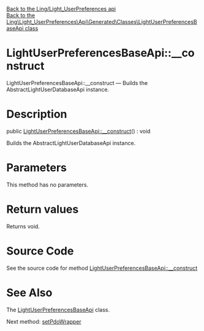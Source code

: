 [Back to the Ling/Light_UserPreferences api](https://github.com/lingtalfi/Light_UserPreferences/blob/master/doc/api/Ling/Light_UserPreferences.md)<br>
[Back to the Ling\Light_UserPreferences\Api\Generated\Classes\LightUserPreferencesBaseApi class](https://github.com/lingtalfi/Light_UserPreferences/blob/master/doc/api/Ling/Light_UserPreferences/Api/Generated/Classes/LightUserPreferencesBaseApi.md)


LightUserPreferencesBaseApi::__construct
================



LightUserPreferencesBaseApi::__construct — Builds the AbstractLightUserDatabaseApi instance.




Description
================


public [LightUserPreferencesBaseApi::__construct](https://github.com/lingtalfi/Light_UserPreferences/blob/master/doc/api/Ling/Light_UserPreferences/Api/Generated/Classes/LightUserPreferencesBaseApi/__construct.md)() : void




Builds the AbstractLightUserDatabaseApi instance.




Parameters
================

This method has no parameters.


Return values
================

Returns void.








Source Code
===========
See the source code for method [LightUserPreferencesBaseApi::__construct](https://github.com/lingtalfi/Light_UserPreferences/blob/master/Api/Generated/Classes/LightUserPreferencesBaseApi.php#L37-L42)


See Also
================

The [LightUserPreferencesBaseApi](https://github.com/lingtalfi/Light_UserPreferences/blob/master/doc/api/Ling/Light_UserPreferences/Api/Generated/Classes/LightUserPreferencesBaseApi.md) class.

Next method: [setPdoWrapper](https://github.com/lingtalfi/Light_UserPreferences/blob/master/doc/api/Ling/Light_UserPreferences/Api/Generated/Classes/LightUserPreferencesBaseApi/setPdoWrapper.md)<br>

